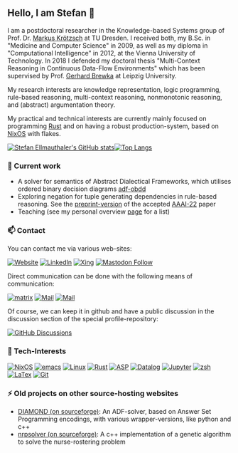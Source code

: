 ## Hello, I am Stefan 👋

I am a postdoctoral researcher in the Knowledge-based Systems group of Prof. Dr. [Markus Krötzsch](https://iccl.inf.tu-dresden.de/web/Markus_Kr%C3%B6tzsch) at TU Dresden. I received both, my B.Sc. in "Medicine and Computer Science" in 2009, as well as my diploma in "Computational Intelligence" in 2012, at the Vienna University of Technology. In 2018 I defended my doctoral thesis "Multi-Context Reasoning in Continuous Data-Flow Environments" which has been supervised by Prof. [Gerhard Brewka](http://www.informatik.uni-leipzig.de/~brewka/) at Leipzig University.

My research interests are knowledge representation, logic programming, rule-based reasoning, multi-context reasoning, nonmonotonic reasoning, and (abstract) argumentation theory.

My practical and technical interests are currently mainly focused on programming [Rust](https://rust-lang.org) and on having a robust production-system, based on [NixOS](https://nixos.org) with flakes.

[![Stefan Ellmauthaler's GitHub stats](https://github-readme-stats.vercel.app/api?username=ellmau&count_private=true&show_icons=true)](https://github.com/ellmau)[![Top Langs](https://github-readme-stats.vercel.app/api/top-langs/?username=ellmau&layout=compact&count_private=true)](https://github.com/anuraghazra/github-readme-stats)


### 🚀 Current work
- A solver for semantics of Abstract Dialectical Frameworks, which utilises ordered binary decision diagrams [adf-obdd](https://stefan.ellmauthaler.net/adf-obdd)
- Exploring negation for tuple generating dependencies in rule-based reasoning. See the [preprint-version](https://arxiv.org/abs/2112.07376) of the accepted [AAAI-22](https://aaai.org/Conferences/AAAI-22/) paper 
- Teaching (see my personal overview [page](https://stefan.ellmauthaler.net/teaching/) for a list)

### 📫 Contact
You can contact me via various web-sites: 

[![Website](https://img.shields.io/badge/website-55b079?style=for-the-badge&logo=https&logoColor=white)](https://stefan.ellmauthaler.net)
[![LinkedIn](https://img.shields.io/badge/LinkedIn-0077B5?style=for-the-badge&logo=linkedin&logoColor=white)](https://www.linkedin.com/in/stefan-ellmauthaler)
[![Xing](https://img.shields.io/badge/Xing-126567?style=for-the-badge&logo=xing&logoColor=white)](https://www.xing.com/profile/Stefan_Ellmauthaler3)
<a href="https://chaos.social/@ellmau" rel="me">![Mastodon Follow](https://img.shields.io/mastodon/follow/108806020619379558?domain=https%3A%2F%2Fchaos.social&label=Mastodon&logo=mastodon&logoColor=lime&style=for-the-badge)</a>

Direct communication can be done with the following means of communication: 

[![matrix](https://img.shields.io/badge/matrix-@stel830c:tu--dresden.de-000000?style=for-the-badge&logo=Matrix&logoColor=white)](https://matrix.to/#/@stel830c:tu-dresden.de)
[![Mail](https://img.shields.io/badge/Mail-stefan.ellmauthaler@tu--dresden.de-562f7e?style=for-the-badge&logo=gmail&logoColor=white)](mailto:stefan.ellmauthaler@tu-dresden.de)
[![Mail](https://img.shields.io/badge/Gmail-stefan.ellmauthaler@gmail.com-D14836?style=for-the-badge&logo=gmail&logoColor=white)](mailto:stefan.ellmauthaler@gmail.com)

Of course, we can keep it in github and have a public discussion in the discussion section of the special profile-repository: 

[![GitHub Discussions](https://img.shields.io/github/discussions/ellmau/ellmau?style=for-the-badge)](https://github.com/ellmau/ellmau/discussions)

### 🔭 Tech-Interests
[![NixOS](https://img.shields.io/badge/NixOs-00308f?style=for-the-badge&logo=NixOS&logoColor=white)](https://nixos.org)
[![emacs](https://img.shields.io/badge/Emacs-%237F5AB6.svg?&style=for-the-badge&logo=gnu-emacs&logoColor=white)](https://www.gnu.org/software/emacs/)
[![Linux](https://img.shields.io/badge/Linux-FCC624?style=for-the-badge&logo=linux&logoColor=black)](https://linux.org)
[![Rust](https://img.shields.io/badge/Rust-000000?style=for-the-badge&logo=rust&logoColor=white)](https://rust-lang.org)
[![ASP](https://img.shields.io/badge/ASP-clingo-D14836?style=for-the-badge&logo=https&logoColor=white)](https://https://www.mat.unical.it/aspcomp2013/files/ASP-CORE-2.03c.pdf)
[![Datalog](https://img.shields.io/badge/Datalog-69487c?style=for-the-badge&logo=https&logoColor=white)](https://https://www.mat.unical.it/aspcomp2013/files/ASP-CORE-2.03c.pdf)
[![Jupyter](https://img.shields.io/badge/Jupyter-F37626.svg?&style=for-the-badge&logo=Jupyter&logoColor=white)](https://jupyter.org)
[![zsh](https://img.shields.io/badge/Shell_Script-zsh-121011?style=for-the-badge&logo=gnu-bash&logoColor=white)](https://www.zsh.org)
[![LaTex](https://img.shields.io/badge/LaTeX-47A141?style=for-the-badge&logo=LaTeX&logoColor=white)](https://www.latex-project.org)
[![Git](https://img.shields.io/badge/GIT-E44C30?style=for-the-badge&logo=git&logoColor=white)](https://git-scm.com)

### ⚡ Old projects on other source-hosting websites

- [DIAMOND (on sourceforge)](https://sourceforge.net/projects/diamond-adf/): An ADF-solver, based on Answer Set Programming encodings, with various wrapper-versions, like python and c++
- [nrpsolver (on sourceforge)](https://sourceforge.net/projects/nrpsolver/): A c++ implementation of a genetic algorithm to solve the nurse-rostering problem


<!--
**ellmau/ellmau** is a ✨ _special_ ✨ repository because its `README.md` (this file) appears on your GitHub profile.

Here are some ideas to get you started:

- 🔭 I’m currently working on ...
- 🌱 I’m currently learning ...
- 👯 I’m looking to collaborate on ...
- 🤔 I’m looking for help with ...
- 💬 Ask me about ...
- 📫 How to reach me: ...
- 😄 Pronouns: ...
- ⚡ Fun fact: ...
-->
